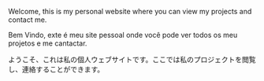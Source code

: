 Welcome, this is my personal website where you can view my projects and contact me.

Bem Vindo, exte é meu site pessoal onde você pode ver todos os meu projetos e me cantactar.

ようこそ、これは私の個人ウェブサイトです。ここでは私のプロジェクトを閲覧し、連絡することができます。
